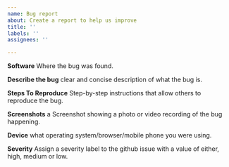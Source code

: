 ```yaml
---
name: Bug report
about: Create a report to help us improve
title: ''
labels: ''
assignees: ''

---
```


**Software**
Where the bug was found.

**Describe the bug**
 clear and concise description of what the bug is.

**Steps To Reproduce**
Step-by-step instructions that allow others to reproduce the bug.

**Screenshots**
a Screenshot showing a photo or video recording of the bug happening. 

**Device**
what operating system/browser/mobile phone you were using.

**Severity**
Assign a severity label to the github issue with a value of either, high,
medium or low.




